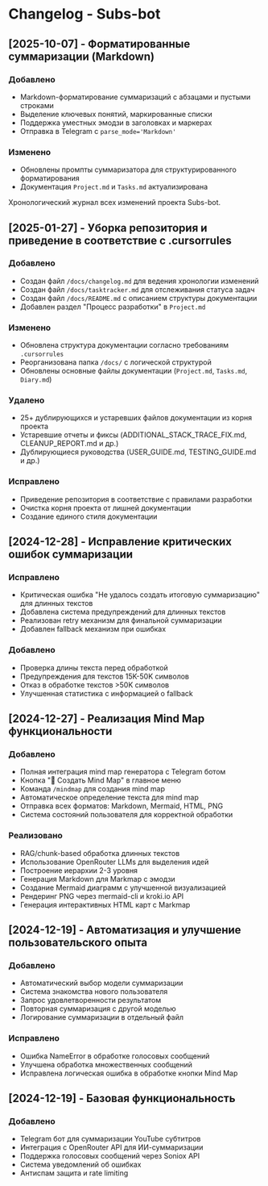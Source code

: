 # Changelog - Subs-bot

## [2025-10-07] - Форматированные суммаризации (Markdown)

### Добавлено
- Markdown-форматирование суммаризаций с абзацами и пустыми строками
- Выделение ключевых понятий, маркированные списки
- Поддержка уместных эмодзи в заголовках и маркерах
- Отправка в Telegram с `parse_mode='Markdown'`

### Изменено
- Обновлены промпты суммаризатора для структурированного форматирования
- Документация `Project.md` и `Tasks.md` актуализирована

Хронологический журнал всех изменений проекта Subs-bot.

## [2025-01-27] - Уборка репозитория и приведение в соответствие с .cursorrules

### Добавлено
- Создан файл `/docs/changelog.md` для ведения хронологии изменений
- Создан файл `/docs/tasktracker.md` для отслеживания статуса задач
- Создан файл `/docs/README.md` с описанием структуры документации
- Добавлен раздел "Процесс разработки" в `Project.md`

### Изменено
- Обновлена структура документации согласно требованиям `.cursorrules`
- Реорганизована папка `/docs/` с логической структурой
- Обновлены основные файлы документации (`Project.md`, `Tasks.md`, `Diary.md`)

### Удалено
- 25+ дублирующихся и устаревших файлов документации из корня проекта
- Устаревшие отчеты и фиксы (ADDITIONAL_STACK_TRACE_FIX.md, CLEANUP_REPORT.md и др.)
- Дублирующиеся руководства (USER_GUIDE.md, TESTING_GUIDE.md и др.)

### Исправлено
- Приведение репозитория в соответствие с правилами разработки
- Очистка корня проекта от лишней документации
- Создание единого стиля документации

## [2024-12-28] - Исправление критических ошибок суммаризации

### Исправлено
- Критическая ошибка "Не удалось создать итоговую суммаризацию" для длинных текстов
- Добавлена система предупреждений для длинных текстов
- Реализован retry механизм для финальной суммаризации
- Добавлен fallback механизм при ошибках

### Добавлено
- Проверка длины текста перед обработкой
- Предупреждения для текстов 15K-50K символов
- Отказ в обработке текстов >50K символов
- Улучшенная статистика с информацией о fallback

## [2024-12-27] - Реализация Mind Map функциональности

### Добавлено
- Полная интеграция mind map генератора с Telegram ботом
- Кнопка "🧠 Создать Mind Map" в главное меню
- Команда `/mindmap` для создания mind map
- Автоматическое определение текста для mind map
- Отправка всех форматов: Markdown, Mermaid, HTML, PNG
- Система состояний пользователя для корректной обработки

### Реализовано
- RAG/chunk-based обработка длинных текстов
- Использование OpenRouter LLMs для выделения идей
- Построение иерархии 2-3 уровня
- Генерация Markdown для Markmap с эмодзи
- Создание Mermaid диаграмм с улучшенной визуализацией
- Рендеринг PNG через mermaid-cli и kroki.io API
- Генерация интерактивных HTML карт с Markmap

## [2024-12-19] - Автоматизация и улучшение пользовательского опыта

### Добавлено
- Автоматический выбор модели суммаризации
- Система знакомства нового пользователя
- Запрос удовлетворенности результатом
- Повторная суммаризация с другой моделью
- Логирование суммаризации в отдельный файл

### Исправлено
- Ошибка NameError в обработке голосовых сообщений
- Улучшена обработка множественных сообщений
- Исправлена логическая ошибка в обработке кнопки Mind Map

## [2024-12-19] - Базовая функциональность

### Добавлено
- Telegram бот для суммаризации YouTube субтитров
- Интеграция с OpenRouter API для ИИ-суммаризации
- Поддержка голосовых сообщений через Soniox API
- Система уведомлений об ошибках
- Антиспам защита и rate limiting
